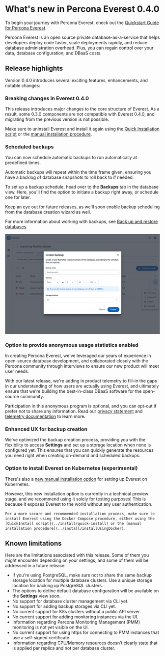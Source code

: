 # What's new in Percona Everest 0.4.0

To begin your journey with Percona Everest, check out the [Quickstart Guide for Percona Everest](../quickstart-guide/quick-install.md).

Percona Everest is an open source private database-as-a-service that helps developers deploy code faster, scale deployments rapidly, and reduce database administration overhead. Plus, you can regain control over your data, database configuration, and DBaaS costs.

## Release highlights

Version 0.4.0 introduces several exciting features, enhancements, and notable changes:

### Breaking changes in Everest 0.4.0

This release introduces major changes to the core structure of Everest. As a result, some 0.3.0 components are not compatible with Everest 0.4.0, and migrating from the previous version is not possible. 

Make sure to uninstall Everest and install it again using the [Quick Installation script](../quickstart-guide/qs-overview.md) or the [manual installation procedure](../install/SetupPrereqs.md). 

### Scheduled backups

You can now schedule automatic backups to run automatically at predefined times. 

Automatic backups will repeat within the time frame given, ensuring you have a backlog of database snapshots to roll back to if needed.

To set up a backup schedule, head over to the **Backups** tab in the database view. Here, you'll find the option to initiate a backup right away, or schedule one for later. 

Keep an eye out for future releases, as we'll soon enable backup scheduling from the database creation wizard as well.

For more information about working with backups, see [Back up and restore databases](../use/backupRestore.md).

![!image](../images/schedule_backups.png)


### Option to provide anonymous usage statistics enabled

In creating Percona Everest, we've leveraged our years of experience in open-source database development, and collaborated closely with the Percona community through interviews to ensure our new product will meet user needs.

With our latest release, we're adding in product telemetry to fill-in the gaps in our understanding of how users are actually using Everest, and ultimately ensure that we're building the best-in-class DBaaS software for the open-source community.

Participation in this anonymous program is optional, and you can opt-out if prefer not to share any information. 
Read our [privacy statement](https://www.percona.com/privacy-policy#h.e34c40q8sb1a) and [telemetry documentation](../reference/telemetry.md) to learn more.

### Enhanced UX for backup creation

We've optimized the backup creation process, providing you with the flexibility to access **Settings** and set up a storage location when none is configured yet.
This ensures that you can quickly generate the resources you need right when creating on-demand and scheduled backups.

### Option to install Everest on Kubernetes (experimental)

There's also a [new manual installation option](../install/installtoK8.md) for setting up Everest on Kubernetes.

However, this new installation option is currently in a technical preview stage, and we recommend using it solely for testing purposes! This is because it exposes Everest to the world without any user authentication.
    
    For a more secure and recommended installation process, make sure to install Everest using the Docker Compose procedure, either using the [QuickInstall script](../install/quick-install) or the [manual installation procedure](../install/installUsingDocker).

## Known limitations

Here are the limitations associated with this release. Some of them you might encounter depending on your settings, and some of them will be addressed in a future release: 

- If you're using PostgreSQL, make sure not to share the same backup storage location for multiple database clusters. Use a unique storage location for backing up PostgreSQL clusters.
- The options to define default database configuration will be available on the **Settings** view soon.
- No support for database cluster management via CLI yet.
- No support for adding backup storages via CLI yet.
- No current support for K8s clusters without a public API server.
- No current support for adding monitoring instances via the UI. 
- Information regarding Percona Monitoring Management (PMM) monitoring is not yet visible on the UI.
- No current support for using https for connecting to PMM instances that use a self-signed certificate.
- Information regarding CPU/Memory resources doesn’t clearly state that is applied per replica and not per database cluster.